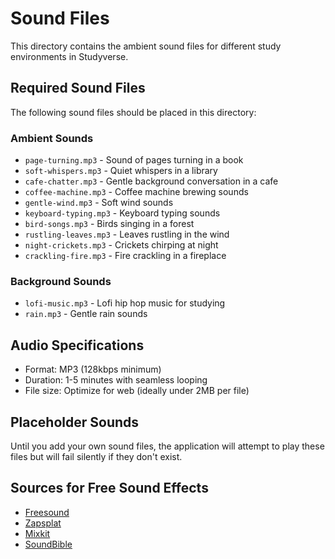 # Sound Files

This directory contains the ambient sound files for different study environments in Studyverse.

## Required Sound Files

The following sound files should be placed in this directory:

### Ambient Sounds
- `page-turning.mp3` - Sound of pages turning in a book
- `soft-whispers.mp3` - Quiet whispers in a library
- `cafe-chatter.mp3` - Gentle background conversation in a cafe
- `coffee-machine.mp3` - Coffee machine brewing sounds
- `gentle-wind.mp3` - Soft wind sounds
- `keyboard-typing.mp3` - Keyboard typing sounds
- `bird-songs.mp3` - Birds singing in a forest
- `rustling-leaves.mp3` - Leaves rustling in the wind
- `night-crickets.mp3` - Crickets chirping at night
- `crackling-fire.mp3` - Fire crackling in a fireplace

### Background Sounds
- `lofi-music.mp3` - Lofi hip hop music for studying
- `rain.mp3` - Gentle rain sounds

## Audio Specifications

- Format: MP3 (128kbps minimum)
- Duration: 1-5 minutes with seamless looping
- File size: Optimize for web (ideally under 2MB per file)

## Placeholder Sounds

Until you add your own sound files, the application will attempt to play these files but will fail silently if they don't exist.

## Sources for Free Sound Effects

- [Freesound](https://freesound.org/)
- [Zapsplat](https://www.zapsplat.com/)
- [Mixkit](https://mixkit.co/free-sound-effects/)
- [SoundBible](https://soundbible.com/)
